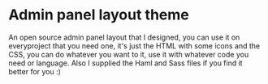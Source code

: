 Admin panel layout theme
==========

An open source admin panel layout that I designed, you can use it on everyproject that you need one, it's just the HTML with some icons and the CSS, you can do whatever you want to it, use it with whatever code you need or language.
Also I supplied the Haml and Sass files if you find it better for you :)
